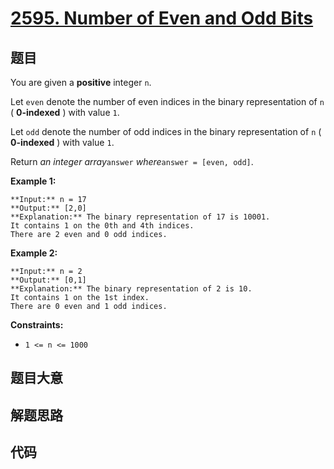 # [2595. Number of Even and Odd Bits](https://leetcode.com/problems/number-of-even-and-odd-bits)

## 题目

You are given a **positive** integer `n`.

Let `even` denote the number of even indices in the binary representation of
`n` ( **0-indexed** ) with value `1`.

Let `odd` denote the number of odd indices in the binary representation of `n`
( **0-indexed** ) with value `1`.

Return _an integer array_`answer` _where_`answer = [even, odd]`.



**Example 1:**

    
    
    **Input:** n = 17
    **Output:** [2,0]
    **Explanation:** The binary representation of 17 is 10001. 
    It contains 1 on the 0th and 4th indices. 
    There are 2 even and 0 odd indices.
    

**Example 2:**

    
    
    **Input:** n = 2
    **Output:** [0,1]
    **Explanation:** The binary representation of 2 is 10.
    It contains 1 on the 1st index. 
    There are 0 even and 1 odd indices.
    



**Constraints:**

  * `1 <= n <= 1000`


## 题目大意

## 解题思路

## 代码

```javascript

```

